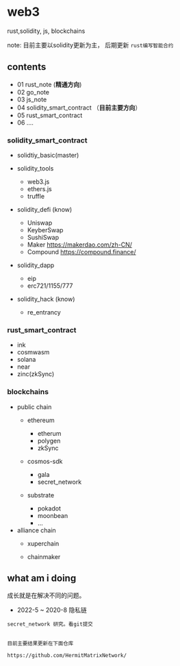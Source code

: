 # web3

rust,solidity, js, blockchains

note: 目前主要以solidity更新为主， 后期更新 `rust编写智能合约`

## contents
- 01 rust_note (**精通方向**)
- 02 go_note
- 03 js_note
- 04 solidity_smart_contract （**目前主要方向**）
- 05 rust_smart_contract  
- 06 .... 

### solidity_smart_contract 
 - solidtiy_basic(master)
  
- solidity_tools
  - web3.js
  - ethers.js
  - truffle
  
- solidity_defi (know)
  - Uniswap
  - KeyberSwap
  - SushiSwap
  - Maker       https://makerdao.com/zh-CN/  
  - Compound    https://compound.finance/
- solidity_dapp
  - eip 
  - erc721/1155/777
  
- solidity_hack (know)
  - re_entrancy   
  
### rust_smart_contract
- ink
- cosmwasm
- solana
- near
- zinc(zkSync)

### blockchains

- public chain
    - ethereum
      - etherum
      - polygen
      - zkSync

    - cosmos-sdk
      - gala
      - secret_network
      
    - substrate
      - pokadot
      - moonbean
      - ...
- alliance chain
  - xuperchain
  
  - chainmaker


## what am i doing

成长就是在解决不同的问题。

-  2022-5 ~ 2020-8 隐私链
```text
secret_network 研究。看git提交


目前主要结果更新在下面仓库

https://github.com/HermitMatrixNetwork/
```
